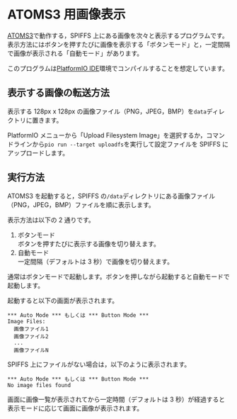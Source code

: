 # ATOMS3 用画像表示

[ATOMS3](https://shop.m5stack.com/products/atoms3-dev-kit-w-0-85-inch-screen?variant=43676991258881)で動作する，SPIFFS 上にある画像を次々と表示するプログラムです。表示方法にはボタンを押すたびに画像を表示する「ボタンモード」と，一定間隔で画像が表示される「自動モード」があります。

このプログラムは[PlatformIO IDE](https://platformio.org/platformio-ide)環境でコンパイルすることを想定しています。

## 表示する画像の転送方法

表示する 128px x 128px の画像ファイル（PNG，JPEG，BMP）を`data`ディレクトリに置きます。

PlatformIO メニューから「Upload Filesystem Image」を選択するか，コマンドラインから`pio run --target uploadfs`を実行して設定ファイルを SPIFFS にアップロードします。

## 実行方法

ATOMS3 を起動すると，SPIFFS の`/data`ディレクトリにある画像ファイル（PNG，JPEG，BMP）ファイルを順に表示します。

表示方法は以下の 2 通りです。

1. ボタンモード  
   ボタンを押すたびに表示する画像を切り替えます。
2. 自動モード  
   一定間隔（デフォルトは 3 秒）で画像を切り替えます。

通常はボタンモードで起動します。ボタンを押しながら起動すると自動モードで起動します。

起動すると以下の画面が表示されます。

```text
*** Auto Mode *** もしくは *** Button Mode ***
Image Files:
  画像ファイル1
  画像ファイル2
  ...
  画像ファイルN
```

SPIFFS 上にファイルがない場合は，以下のように表示されます。

```text
*** Auto Mode *** もしくは *** Button Mode ***
No image files found
```

画面に画像一覧が表示されてから一定時間（デフォルトは 3 秒）が経過すると表示モードに応じて画面に画像が表示されます。
